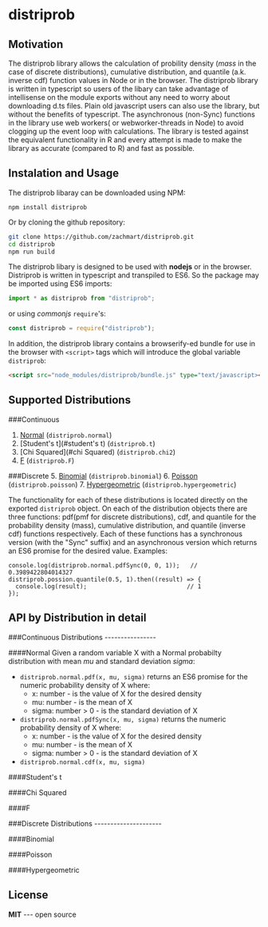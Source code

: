 distriprob
==========

Motivation
----------

The distriprob library allows the calculation of probility density (_mass_ in the case of
discrete distributions), cumulative distribution, and quantile (a.k. inverse cdf)
function values in Node or in the browser. The distriprob library is written in typescript
so users of the libary can take advantage of intellisense on the module exports without
any need to worry about downloading d.ts files. Plain old javascript users can also use
the library, but without the benefits of typescript. The asynchronous (non-Sync) functions
in the library use web workers( or webworker-threads in Node) to avoid clogging up the
event loop with calculations. The library is tested against the equivalent functionality
in R and every attempt is made to make the library as accurate (compared to R) and fast as
possible.


Instalation and Usage
---------------------

The distriprob libaray can be downloaded using NPM:

    npm install distriprob

Or by cloning the github repository:

```bash
git clone https://github.com/zachmart/distriprob.git
cd distriprob
npm run build
```

The distriprob libary is designed to be used with __nodejs__ or in the browser. Distriprob
is written in typescript and transpiled to ES6. So the package may be imported using ES6
imports:

```javascript
import * as distriprob from "distriprob";
```

or using *commonjs* `require`'s:

```javascript
const distriprob = require("distriprob");
```

In addition, the distriprob library contains a browserify-ed bundle for use in the browser
with `<script>` tags which will introduce the global variable `distriprob`:
```html
<script src="node_modules/distriprob/bundle.js" type="text/javascript></script>
```
Supported Distributions
-----------------------

###Continuous
1. [Normal](#normal) (`distriprob.normal`)
2. [Student's t](#student's t) (`distriprob.t`)
3. [Chi Squared](#chi Squared) (`distriprob.chi2`)
4. [F](#f) (`distriprob.F`)

###Discrete
5. [Binomial](#binomial) (`distriprob.binomial`)
6. [Poisson](#poisson) (`distriprob.poisson`)
7. [Hypergeometric](#hypergeometric) (`distriprob.hypergeometric`)

The functionality for each of these distributions is located directly on the exported
`distriprob` object. On each of the distribution objects there are three functions:
pdf(pmf for discrete distributions), cdf, and quantile for the probability density
(mass), cumulative distribution, and quantile (inverse cdf) functions respectively.
Each of these functions has a synchronous version (with the "Sync" suffix) and an
asynchronous version which returns an ES6 promise for the desired value.
Examples:

    console.log(distriprob.normal.pdfSync(0, 0, 1));   // 0.3989422804014327
    distriprob.possion.quantile(0.5, 1).then((result) => {
      console.log(result);                            // 1
    });

API by Distribution in detail
-----------------------------

###Continuous Distributions ----------------

####Normal
Given a random variable X with a Normal probabilty distribution with mean _mu_ and
standard deviation _sigma_:

* `distriprob.normal.pdf(x, mu, sigma)` returns an ES6 promise for the numeric probability
density of X where:
  * x: number - is the value of X for the desired density
  * mu: number - is the mean of X
  * sigma: number > 0 - is the standard deviation of X
* `distriprob.normal.pdfSync(x, mu, sigma)` returns the numeric probability density of X 
where:
  * x: number - is the value of X for the desired density
  * mu: number - is the mean of X
  * sigma: number > 0 - is the standard deviation of X
* `distriprob.normal.cdf(x, mu, sigma)`

####Student's t

####Chi Squared

####F

###Discrete Distributions ---------------------

####Binomial

####Poisson

####Hypergeometric


License
-------
**MIT** --- open source